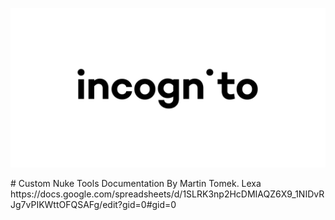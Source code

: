 <p align="center">
  <img src="https://github.com/Themolx/Incognito/blob/fd276e3c6b1346d9f0d8faf096a8d703a666e394/assets/logo.png?raw=true" alt="Logo">
</p>
# Custom Nuke Tools Documentation
By Martin Tomek. Lexa
https://docs.google.com/spreadsheets/d/1SLRK3np2HcDMIAQZ6X9_1NIDvRJg7vPIKWttOFQSAFg/edit?gid=0#gid=0
